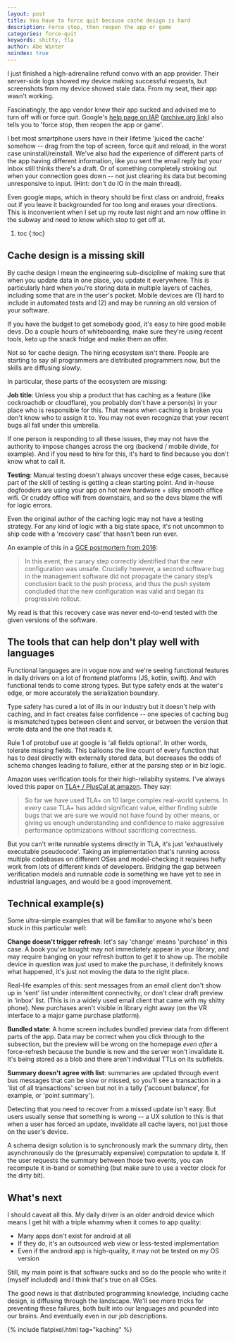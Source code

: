 ```yaml
---
layout: post
title: You have to force quit because cache design is hard
description: Force stop, then reopen the app or game
categories: force-quit
keywords: shitty, tla
author: Abe Winter
noindex: true
---
```


I just finished a high-adrenaline refund convo with an app provider. Their server-side logs showed my device making successful requests, but screenshots from my device showed stale data. From my seat, their app wasn't working.

Fascinatingly, the app vendor knew their app sucked and advised me to turn off wifi or force quit. Google's [help page on IAP](https://support.google.com/googleplay/answer/1050566?hl=en) ([archive.org link](https://web.archive.org/web/20180927110040/https://support.google.com/googleplay/answer/1050566?hl=en)) also tells you to 'force stop, then reopen the app or game'.

I bet most smartphone users have in their lifetime 'juiced the cache' somehow -- drag from the top of screen, force quit and reload, in the worst case uninstall/reinstall. We've also had the experience of different parts of the app having different information, like you sent the email reply but your inbox still thinks there's a draft. Or of something completely stroking out when your connection goes down -- not just clearing its data but becoming unresponsive to input. (Hint: don't do IO in the main thread).

Even google maps, which in theory should be first class on android, freaks out if you leave it backgrounded for too long and erases your directions. This is inconvenient when I set up my route last night and am now offline in the subway and need to know which stop to get off at.

1. toc
{:toc}

## Cache design is a missing skill

By cache design I mean the engineering sub-discipline of making sure that when you update data in one place, you update it everywhere. This is particularly hard when you're storing data in multiple layers of caches, including some that are in the user's pocket. Mobile devices are (1) hard to include in automated tests and (2) and may be running an old version of your software.

If you have the budget to get somebody good, it's easy to hire good mobile devs. Do a couple hours of whiteboarding, make sure they're using recent tools, keto up the snack fridge and make them an offer.

Not so for cache design. The hiring ecosystem isn't there. People are starting to say all programmers are distributed programmers now, but the skills are diffusing slowly.

In particular, these parts of the ecosystem are missing:

**Job title**: Unless you ship a product that has caching as a feature (like cockroachdb or cloudflare), you probably don't have a person(s) in your place who is responsible for this. That means when caching is broken you don't know who to assign it to. You may not even recognize that your recent bugs all fall under this umbrella.

If one person is responding to all these issues, they may not have the authority to impose changes across the org (backend / mobile divide, for example). And if you need to hire for this, it's hard to find because you don't know what to call it.

**Testing**: Manual testing doesn't always uncover these edge cases, because part of the skill of testing is getting a clean starting point. And in-house dogfooders are using your app on hot new hardware + silky smooth office wifi. Or cruddy office wifi from downstairs, and so the devs blame the wifi for logic errors.

Even the original author of the caching logic may not have a testing strategy. For any kind of logic with a big state space, it's not uncommon to ship code with a 'recovery case' that hasn't been run ever.

An example of this in a [GCE postmortem from 2016](https://status.cloud.google.com/incident/compute/16007?post-mortem):

> In this event, the canary step correctly identified that the new configuration was unsafe. Crucially however, a second software bug in the management software did not propagate the canary step’s conclusion back to the push process, and thus the push system concluded that the new configuration was valid and began its progressive rollout.

My read is that this recovery case was never end-to-end tested with the given versions of the software.

## The tools that can help don't play well with languages

Functional languages are in vogue now and we're seeing functional features in daily drivers on a lot of frontend platforms (JS, kotlin, swift). And with functional tends to come strong types. But type safety ends at the water's edge, or more accurately the serialization boundary.

Type safety has cured a lot of ills in our industry but it doesn't help with caching, and in fact creates false confidence -- one species of caching bug is mismatched types between client and server, or between the version that wrote data and the one that reads it.

Rule 1 of protobuf use at google is 'all fields optional'. In other words, tolerate missing fields. This balloons the line count of every function that has to deal directly with externally stored data, but decreases the odds of schema changes leading to failure, either at the parsing step or in biz logic.

Amazon uses verification tools for their high-reliabilty systems. I've always loved this paper on [TLA+ / PlusCal at amazon](https://lamport.azurewebsites.net/tla/formal-methods-amazon.pdf). They say:

> So far we have used TLA+ on 10 large complex real-world systems. In every case TLA+ has added significant value, either finding subtle bugs that we are sure we would not have found by other means, or giving us enough understanding and confidence to make aggressive performance optimizations without sacrificing correctness.

But you can't write runnable systems directly in TLA, it's just 'exhaustively executable pseudocode'. Taking an implementation that's running across multiple codebases on different OSes and model-checking it requires hefty work from lots of different kinds of developers. Bridging the gap between verification models and runnable code is something we have yet to see in industrial languages, and would be a good improvement.

## Technical example(s)

Some ultra-simple examples that will be familiar to anyone who's been stuck in this particular well:

**Change doesn't trigger refresh**: let's say 'change' means 'purchase' in this case. A book you've bought may not immediately appear in your library, and may require banging on your refresh button to get it to show up. The mobile device in question was just used to make the purchase, it definitely knows what happened, it's just not moving the data to the right place.

Real-life examples of this: sent messages from an email client don't show up in 'sent' list under intermittent connectivity, or don't clear draft preview in 'inbox' list. (This is in a widely used email client that came with my shitty phone). New purchases aren't visible in library right away (on the VR interface to a major game purchase platform).

**Bundled state**: A home screen includes bundled preview data from different parts of the app. Data may be correct when you click through to the subsection, but the preview will be wrong on the homepage *even after* a force-refresh because the bundle is new and the server won't invalidate it. It's being stored as a blob and there aren't individual TTLs on its subfields.

**Summary doesn't agree with list**: summaries are updated through event bus messages that can be slow or missed, so you'll see a transaction in a 'list of all transactions' screen but not in a tally ('account balance', for example, or 'point summary').

Detecting that you need to recover from a missed update isn't easy. But users usually sense that something is wrong -- a UX solution to this is that when a user has forced an update, invalidate all cache layers, not just those on the user's device.

A schema design solution is to synchronously mark the summary dirty, then asynchronously do the (presumably expensive) computation to update it. If the user requests the summary between those two events, you can recompute it in-band or something (but make sure to use a vector clock for the dirty bit).

## What's next

I should caveat all this. My daily driver is an older android device which means I get hit with a triple whammy when it comes to app quality:

* Many apps don't exist for android at all
* If they do, it's an outsourced web view or less-tested implementation
* Even if the android app is high-quality, it may not be tested on my OS version

Still, my main point is that software sucks and so do the people who write it (myself included) and I think that's true on all OSes.

The good news is that distributed programming knowledge, including cache design, is diffusing through the landscape. We'll see more tricks for preventing these failures, both built into our languages and pounded into our brains. And eventually even in our job descriptions.

{% include flatpixel.html tag="kaching" %}

